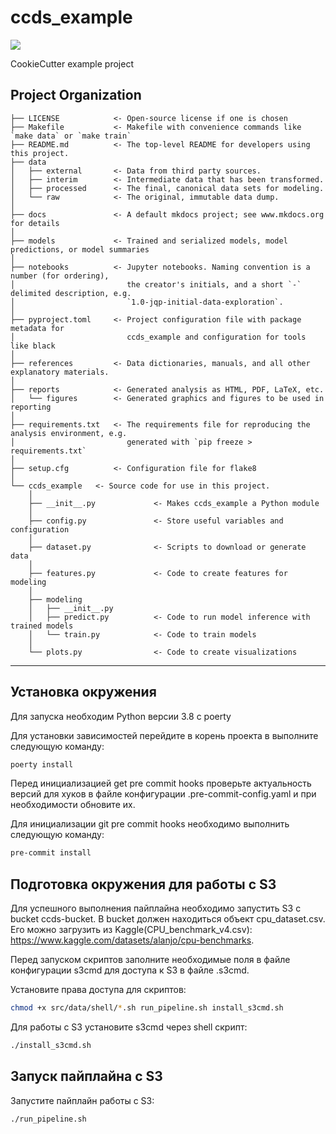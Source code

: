 # ccds_example

<a target="_blank" href="https://cookiecutter-data-science.drivendata.org/">
    <img src="https://img.shields.io/badge/CCDS-Project%20template-328F97?logo=cookiecutter" />
</a>

CookieCutter example project

## Project Organization

```
├── LICENSE            <- Open-source license if one is chosen
├── Makefile           <- Makefile with convenience commands like `make data` or `make train`
├── README.md          <- The top-level README for developers using this project.
├── data
│   ├── external       <- Data from third party sources.
│   ├── interim        <- Intermediate data that has been transformed.
│   ├── processed      <- The final, canonical data sets for modeling.
│   └── raw            <- The original, immutable data dump.
│
├── docs               <- A default mkdocs project; see www.mkdocs.org for details
│
├── models             <- Trained and serialized models, model predictions, or model summaries
│
├── notebooks          <- Jupyter notebooks. Naming convention is a number (for ordering),
│                         the creator's initials, and a short `-` delimited description, e.g.
│                         `1.0-jqp-initial-data-exploration`.
│
├── pyproject.toml     <- Project configuration file with package metadata for 
│                         ccds_example and configuration for tools like black
│
├── references         <- Data dictionaries, manuals, and all other explanatory materials.
│
├── reports            <- Generated analysis as HTML, PDF, LaTeX, etc.
│   └── figures        <- Generated graphics and figures to be used in reporting
│
├── requirements.txt   <- The requirements file for reproducing the analysis environment, e.g.
│                         generated with `pip freeze > requirements.txt`
│
├── setup.cfg          <- Configuration file for flake8
│
└── ccds_example   <- Source code for use in this project.
    │
    ├── __init__.py             <- Makes ccds_example a Python module
    │
    ├── config.py               <- Store useful variables and configuration
    │
    ├── dataset.py              <- Scripts to download or generate data
    │
    ├── features.py             <- Code to create features for modeling
    │
    ├── modeling                
    │   ├── __init__.py 
    │   ├── predict.py          <- Code to run model inference with trained models          
    │   └── train.py            <- Code to train models
    │
    └── plots.py                <- Code to create visualizations
```

--------

## Установка окружения

Для запуска необходим Python версии 3.8 с poerty

Для установки зависимостей перейдите в корень проекта в выполните следующую команду:

```bash
poerty install
```

Перед инициализацией get pre commit hooks проверьте актуальность версий для хуков в файле конфигурации .pre-commit-config.yaml и при необходимости обновите их.

Для инициализации git pre commit hooks необходимо выполнить следующую команду:
```bash
pre-commit install
```

## Подготовка окружения для работы с S3

Для успешного выполнения пайплайна необходимо запустить S3 с bucket ccds-bucket. В bucket должен находиться объект cpu_dataset.csv. Его можно загрузить из Kaggle(CPU_benchmark_v4.csv): https://www.kaggle.com/datasets/alanjo/cpu-benchmarks.

Перед запуском скриптов заполните необходимые поля в файле конфигурации s3cmd для доступа к S3 в файле .s3cmd.

Установите права доступа для скриптов:
```bash
chmod +x src/data/shell/*.sh run_pipeline.sh install_s3cmd.sh
```

Для работы с S3 установите s3cmd через shell скрипт:
```bash
./install_s3cmd.sh
```

## Запуск пайплайна с S3

Запустите пайплайн работы с S3:
```bash
./run_pipeline.sh
```
